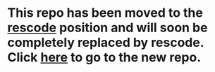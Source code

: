 # This repo has been moved to the [rescode](https://github.com/gttrcr/rescode/tree/main/mathematica) position and will soon be completely replaced by rescode. Click [here](https://github.com/gttrcr/rescode/tree/main/mathematica) to go to the new repo.
